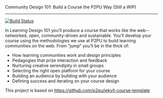 Community Design 101: Build a Course the P2PU Way (Still a WIP)

---

[![Build Status](https://travis-ci.org/p2pu/social-learning-course.png)](https://travis-ci.org/p2pu/social-learning-course)

In Learning Design 101 you’ll produce a course that works like the web--networked, open, community-driven and sustainable. You’ll develop your course using the methodologies we use at P2PU to build learning communities on the web. From “jump” you’ll be in the thick of:
- How learning communities work and design principles
- Pedagogies that prize interaction and feedback
- Nurturing creative serendipity in small groups
- Selecting the right open platform for your course
- Building an audience by building with your audience
- Defining success and iterating on your course design

This project is based on https://github.com/p2pu/jekyll-course-template
